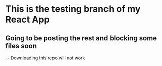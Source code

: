 # **This is the testing branch of my React App**
## Going to be posting the rest and blocking some files soon
  -- Downloading this repo will not work
  
